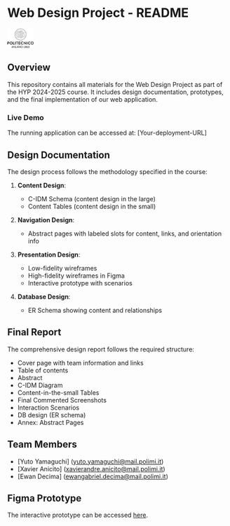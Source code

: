 # Web Design Project - README
<img src="asset/Logo_Politecnico_Milano.png" alt="Politecnico di Milano Logo" width="60"/>

## Overview
This repository contains all materials for the Web Design Project as part of the HYP 2024-2025 course. It includes design documentation, prototypes, and the final implementation of our web application.

<!--
## Repository Structure
```
├── design-documentation/
│   ├── c-idm-diagram.png
│   ├── content-tables.md
│   ├── abstract-pages/
│   ├── wireframes/
│   │   ├── low-fidelity/
│   │   └── high-fidelity/
│   ├── interaction-scenarios.md
│   └── db-design/
│       └── er-diagram.png
├── figma-prototype/
│   └── prototype-link.md
├── implementation/
│   ├── frontend/
│   ├── backend/
│   └── database/
├── screenshots/
│   └── commented-screenshots/
├── final-report/
│   └── Group-surname1-surname2-surname3-Design-Report-YYYY-MM-DD.pdf
└── README.md
```

## Getting Started

### Prerequisites
- Node.js (v16+)
- npm or yarn
- Database (as specified in implementation)

### Installation
1. Clone this repository:
   ```
   git clone [repository-url]
   ```
2. Install dependencies:
   ```
   cd implementation
   npm install
   ```
3. Configure database settings in `implementation/backend/config/db.config.js`
4. Start the application:
   ```
   npm start
   ```
-->

### Live Demo
The running application can be accessed at: [Your-deployment-URL]

## Design Documentation
The design process follows the methodology specified in the course:

1. **Content Design**:
   - C-IDM Schema (content design in the large)
   - Content Tables (content design in the small)

2. **Navigation Design**:
   - Abstract pages with labeled slots for content, links, and orientation info

3. **Presentation Design**:
   - Low-fidelity wireframes
   - High-fidelity wireframes in Figma
   - Interactive prototype with scenarios

4. **Database Design**:
   - ER Schema showing content and relationships

## Final Report
The comprehensive design report follows the required structure:
- Cover page with team information and links
- Table of contents
- Abstract
- C-IDM Diagram
- Content-in-the-small Tables
- Final Commented Screenshots
- Interaction Scenarios
- DB design (ER schema)
- Annex: Abstract Pages

## Team Members
- [Yuto Yamaguchi] ([yuto.yamaguchi@mail.polimi.it](mailto:yuto.yamaguchi@mail.polimi.it))
- [Xavier Anicito] ([xavierandre.anicito@mail.polimi.it](mailto:xavierandre.anicito@mail.polimi.it))
- [Ewan Decima] ([ewangabriel.decima@mail.polimi.it](mailto:ewangabriel.decima@mail.polimi.it))

## Figma Prototype
The interactive prototype can be accessed [here](Figma-prototype-URL).


